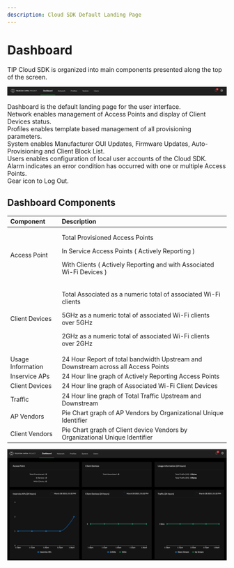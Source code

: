 ```yaml
---
description: Cloud SDK Default Landing Page
---
```


# Dashboard

TIP Cloud SDK is organized into main components presented along the top of the screen.

![Cloud SDK User Interface Top Navigation](../.gitbook/assets/screen-shot-2021-03-28-at-1.25.04-pm.png)

Dashboard is the default landing page for the user interface.  
Network enables management of Access Points and display of Client Devices status.  
Profiles enables template based management of all provisioning parameters.  
System enables Manufacturer OUI Updates, Firmware Updates, Auto-Provisioning and Client Block List.  
Users enables configuration of local user accounts of the Cloud SDK.  
Alarm indicates an error condition has occurred with one or multiple Access Points.  
Gear icon to Log Out.

## Dashboard Components

<table>
  <thead>
    <tr>
      <th style="text-align:left">Component</th>
      <th style="text-align:left">Description</th>
    </tr>
  </thead>
  <tbody>
    <tr>
      <td style="text-align:left">Access Point</td>
      <td style="text-align:left">
        <p>Total Provisioned Access Points</p>
        <p>In Service Access Points ( Actively Reporting )</p>
        <p>With Clients ( Actively Reporting and with Associated Wi-Fi Devices )</p>
      </td>
    </tr>
    <tr>
      <td style="text-align:left">Client Devices</td>
      <td style="text-align:left">
        <p>Total Associated as a numeric total of associated Wi-Fi clients</p>
        <p>5GHz as a numeric total of associated Wi-Fi clients over 5GHz</p>
        <p>2GHz as a numeric total of associated Wi-Fi clients over 2GHz</p>
      </td>
    </tr>
    <tr>
      <td style="text-align:left">Usage Information</td>
      <td style="text-align:left">24 Hour Report of total bandwidth Upstream and Downstream across all Access
        Points</td>
    </tr>
    <tr>
      <td style="text-align:left">Inservice APs</td>
      <td style="text-align:left">24 Hour line graph of Actively Reporting Access Points</td>
    </tr>
    <tr>
      <td style="text-align:left">Client Devices</td>
      <td style="text-align:left">24 Hour line graph of Associated Wi-Fi Client Devices</td>
    </tr>
    <tr>
      <td style="text-align:left">Traffic</td>
      <td style="text-align:left">24 Hour line graph of Total Traffic Upstream and Downstream</td>
    </tr>
    <tr>
      <td style="text-align:left">AP Vendors</td>
      <td style="text-align:left">Pie Chart graph of AP Vendors by Organizational Unique Identifier</td>
    </tr>
    <tr>
      <td style="text-align:left">Client Vendors</td>
      <td style="text-align:left">Pie Chart graph of Client device Vendors by Organizational Unique Identifier</td>
    </tr>
  </tbody>
</table>

![Cloud SDK Dashboard](../.gitbook/assets/screen-shot-2021-03-28-at-1.32.36-pm.png)

